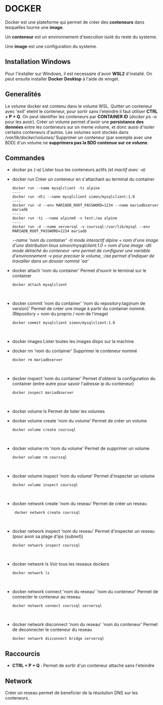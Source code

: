 # DOCKER

Docker est une plateforme qui permet de créer des **conteneurs** dans lesquelles tourne une **image**.

Un **conteneur** est un environnement d'execution isolé du reste du systeme.

Une **image** est une configuration du systeme.

## Installation Windows

Pour l'installer sur Windows, il est necessaire d'avoir **WSL2** d'installé.
On peut ensuite installer **Docker Desktop** à l'aide de winget.

## Generalités
Le volume docker est contenu dans le volume WSL.
Quitter un conteneur avec 'exit' eteint le conteneur, pour sortir sans l'eteindre il faut utiliser **CTRL + P + Q**.
On peut identifier les conteneurs par **CONTAINER ID** (*docker ps -a* pour les avoir).
Créer un volume permet d'avoir une **persistance des données** entre les conteneurs sur un meme volume, et donc aussi d'isoler certains conteneurs d'autres.
Les volumes sont stockés dans */var/lib/docker/volumes/*
Supprimer un conteneur (par exemple avec une BDD) d'un volume ne **supprimera pas la BDD contenue sur ce volume**.

## Commandes

- docker ps *(-a)*
    Lister tous les conteneurs actifs *(et inactif avec -a)*
    <br>

- docker run 
    Créer un conteneur en s'attachant au terminal du container
    ``` 
    docker run --name mysqlclient -ti alpine
    ----
    docker run -dti --name mysqlclient simon/mysqlclient:1.0
    ----
    docker run -d --env MARIADB_ROOT_PASSWORD=1234 --name mariadbserver mariadb
    ----
    docker run -ti --name alpine0 -v test:/aa alpine 
    ----
    docker run -d --name serversql -v courssql:/var/lib/mysql --env MARIADB_ROOT_PASSWORD=1234 mariadb
    ```

    *--name 'nom du container'*
    *-ti mode interactif*
    *alpine = nom d'une image d'une distribution linux*
    *simon/mysqlclient:1.0 = nom d'une image*
    *-dti mode détaché du conteneur*
    *-env permet de configurer une variable d'environnement*
    *-v pour preciser le volume, :/aa permet d'indiquer de travailler dans un dossier nommé 'aa'*
    <br>

- docker attach 'nom du container'
    Permet d'ouvrir le terminal sur le container
    ```
    docker attach mysqlclient
    ```
    <br>

- docker commit 'nom du container' 'nom du repository:tag(num de version)'
    Permet de créer une image à partir du container nommé.
    (Répository = nom du proprio / nom de l'image)   
    ```
    docker commit mysqlclient simon/mysqlclient:1.0 
    ```
    <br>

- docker images
    Lister toutes les images dispo sur la machine
    <br>

- docker rm 'nom du container'
    Supprimer le conteneur nommé
    ```
    docker rm mariadbserver
    ```
    <br>

- docker inspect 'nom du container'
    Permet d'obtenir la configuration du container (entre autre pour savoir l'adresse ip du conteneur)
    ```
    docker inspect mariadbserver
    ```
    <br>

- docker volume ls
    Permet de lister les volumes
    <br>
    
- docker volume create 'nom du volume'
    Permet de créer un volume
    ```
    docker volume create courssql
    ```
    <br>

- docker volume rm 'nom du volume'
    Permet de supprimer un volume
    ```
    docker volume rm courssql
    ```
    <br>

- docker volume inspect 'nom du volume'
    Permet d'inspecter un volume
    ```
    docker volume inspect courssql
    ```
    <br>

- docker network create 'nom du reseau'
    Permet de créer un reseau
    ```
     docker network create courssql
    ```
    <br>

- docker network inspect 'nom du reseau'
    Permet d'inspecter un reseau (pour avoir sa plage d'ips (*subnet*))
    ```
    docker network inspect courssql
    ```
    <br>

- docker network ls
    Voir tous les reseaux dockers
    ```
    docker network ls
    ```
    <br>

- docker network connect 'nom du reseau' 'nom du conteneur'
    Permet de connecter le conteneur au reseau
    ```
    docker network connect courssql serversql
    ```
    <br>

- docker network disconnect 'nom du reseau' 'nom du conteneur'
    Permet de deconnecter le conteneur du reseau 
    ```
    docker network disconnect bridge serversql
    ```

## Raccourcis

- **CTRL + P + Q** : Permet de sortir d'un conteneur attaché sans l'eteindre

## Network

Créer un reseau permet de beneficier de la résolution DNS sur les conteneurs.

